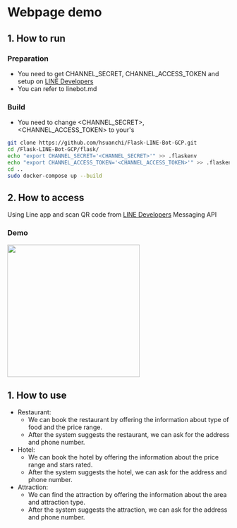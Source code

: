 # Webpage demo

## 1. How to run

### Preparation
* You need to get CHANNEL_SECRET, CHANNEL_ACCESS_TOKEN and setup on [LINE Developers](https://developers.line.biz)
* You can refer to linebot.md

### Build
* You need to change <CHANNEL_SECRET>, <CHANNEL_ACCESS_TOKEN> to your's
```bash
git clone https://github.com/hsuanchi/Flask-LINE-Bot-GCP.git
cd /Flask-LINE-Bot-GCP/flask/
echo "export CHANNEL_SECRET='<CHANNEL_SECRET>'" >> .flaskenv
echo "export CHANNEL_ACCESS_TOKEN='<CHANNEL_ACCESS_TOKEN>'" >> .flaskenv
cd ..
sudo docker-compose up --build
```

## 2. How to access
Using Line app and scan QR code from [LINE Developers](https://developers.line.biz) Messaging API

### Demo

<img src="./line.png" width="300">


## 1. How to use
* Restaurant:
  * We can book the restaurant by offering the information about type of food and the price range.
  * After the system suggests the restaurant, we can ask for the address and phone number.
* Hotel:
  * We can book the hotel by offering the information about the price range and stars rated.
  * After the system suggests the hotel, we can ask for the address and phone number.
* Attraction:
  * We can find the attraction by offering the information about the area and attraction type.
  * After the system suggests the attraction, we can ask for the address and phone number.
